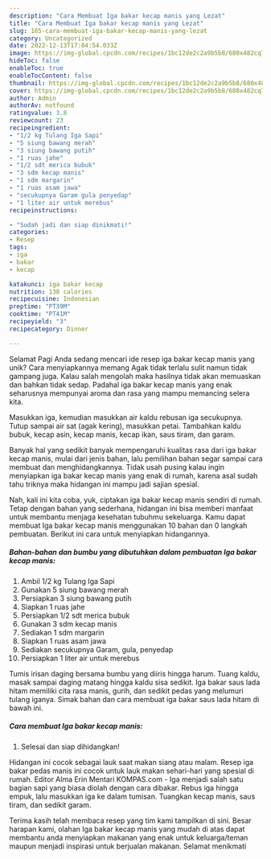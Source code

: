 ```yaml
---
description: "Cara Membuat Iga bakar kecap manis yang Lezat"
title: "Cara Membuat Iga bakar kecap manis yang Lezat"
slug: 165-cara-membuat-iga-bakar-kecap-manis-yang-lezat
category: Uncategorized
date: 2022-12-13T17:04:54.033Z
image: https://img-global.cpcdn.com/recipes/1bc12de2c2a9b5b8/680x482cq70/iga-bakar-kecap-manis-foto-resep-utama.jpg
hideToc: false
enableToc: true
enableTocContent: false
thumbnail: https://img-global.cpcdn.com/recipes/1bc12de2c2a9b5b8/680x482cq70/iga-bakar-kecap-manis-foto-resep-utama.jpg
cover: https://img-global.cpcdn.com/recipes/1bc12de2c2a9b5b8/680x482cq70/iga-bakar-kecap-manis-foto-resep-utama.jpg
author: Admin
authorAv: notfound
ratingvalue: 3.8
reviewcount: 23
recipeingredient:
- "1/2 kg Tulang Iga Sapi"
- "5 siung bawang merah"
- "3 siung bawang putih"
- "1 ruas jahe"
- "1/2 sdt merica bubuk"
- "3 sdm kecap manis"
- "1 sdm margarin"
- "1 ruas asam jawa"
- "secukupnya Garam gula penyedap"
- "1 liter air untuk merebus"
recipeinstructions:

- "Sudah jadi dan siap dinikmati!"
categories:
- Resep
tags:
- iga
- bakar
- kecap

katakunci: iga bakar kecap 
nutrition: 138 calories
recipecuisine: Indonesian
preptime: "PT39M"
cooktime: "PT41M"
recipeyield: "3"
recipecategory: Dinner

---
```



Selamat Pagi Anda sedang mencari ide resep iga bakar kecap manis yang unik? Cara menyiapkannya memang Agak tidak terlalu sulit namun tidak gampang juga. Kalau salah mengolah maka hasilnya tidak akan memuaskan dan bahkan tidak sedap. Padahal iga bakar kecap manis yang enak seharusnya mempunyai aroma dan rasa yang mampu memancing selera kita.


Masukkan iga, kemudian masukkan air kaldu rebusan iga secukupnya. Tutup sampai air sat (agak kering), masukkan petai. Tambahkan kaldu bubuk, kecap asin, kecap manis, kecap ikan, saus tiram, dan garam.

Banyak hal yang sedikit banyak mempengaruhi kualitas rasa dari iga bakar kecap manis, mulai dari jenis bahan, lalu pemilihan bahan segar sampai cara membuat dan menghidangkannya. Tidak usah pusing kalau ingin menyiapkan iga bakar kecap manis yang enak di rumah, karena asal sudah tahu triknya maka hidangan ini mampu jadi sajian spesial.


Nah, kali ini kita coba, yuk, ciptakan iga bakar kecap manis sendiri di rumah. Tetap dengan bahan yang sederhana, hidangan ini bisa memberi manfaat untuk membantu menjaga kesehatan tubuhmu sekeluarga. Kamu dapat membuat Iga bakar kecap manis menggunakan 10 bahan dan 0 langkah pembuatan. Berikut ini cara untuk menyiapkan hidangannya.

<!--inarticleads1-->

##### Bahan-bahan dan bumbu yang dibutuhkan dalam pembuatan Iga bakar kecap manis:

1. Ambil 1/2 kg Tulang Iga Sapi
1. Gunakan 5 siung bawang merah
1. Persiapkan 3 siung bawang putih
1. Siapkan 1 ruas jahe
1. Persiapkan 1/2 sdt merica bubuk
1. Gunakan 3 sdm kecap manis
1. Sediakan 1 sdm margarin
1. Siapkan 1 ruas asam jawa
1. Sediakan secukupnya Garam, gula, penyedap
1. Persiapkan 1 liter air untuk merebus


Tumis irisan daging bersama bumbu yang diiris hingga harum. Tuang kaldu, masak sampai daging matang hingga kaldu sisa sedikit. Iga bakar saus lada hitam memiliki cita rasa manis, gurih, dan sedikit pedas yang melumuri tulang iganya. Simak bahan dan cara membuat iga bakar saus lada hitam di bawah ini. 

<!--inarticleads2-->

##### Cara membuat Iga bakar kecap manis:


1. Selesai dan siap dihidangkan!

Hidangan ini cocok sebagai lauk saat makan siang atau malam. Resep iga bakar pedas manis ini cocok untuk lauk makan sehari-hari yang spesial di rumah. Editor Alma Erin Mentari KOMPAS.com - Iga menjadi salah satu bagian sapi yang biasa diolah dengan cara dibakar. Rebus iga hingga empuk, lalu masukkan iga ke dalam tumisan. Tuangkan kecap manis, saus tiram, dan sedikit garam. 

Terima kasih telah membaca resep yang tim kami tampilkan di sini. Besar harapan kami, olahan Iga bakar kecap manis yang mudah di atas dapat membantu anda menyiapkan makanan yang enak untuk keluarga/teman maupun menjadi inspirasi untuk berjualan makanan. Selamat menikmati
